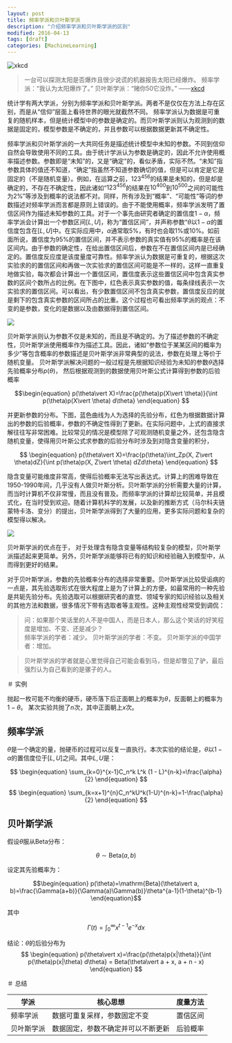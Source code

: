```yaml
---
layout: post
title: 频率学派和贝叶斯学派
description: "介绍频率学派和贝叶斯学派的区别"
modified: 2016-04-13
tags: [draft]
categories: [MachineLearning]
---
```


![xkcd](http://imgs.xkcd.com/comics/frequentists_vs_bayesians.png)

> 一台可以探测太阳是否爆炸且很少说谎的机器报告太阳已经爆炸。
> 频率学派：“我认为太阳爆炸了。”
> 贝叶斯学派：“赌你50它没炸。” 
> ——[xkcd](http://xkcd.com/1132/)

统计学有两大学派，分别为频率学派和贝叶斯学派。两者不是仅仅在方法上存在区别，而是从“信仰”层面上看待世界的眼光就截然不同。
频率学派认为数据是可重复的随机样本，但是统计模型中的参数是确定的。而贝叶斯学派则认为观测到的数据是固定的，模型参数是不确定的，并且参数可以根据数据更新其不确定性。

频率学派和贝叶斯学派的一大共同任务是描述统计模型中未知的参数。不同到信仰自然会导致使用不同的工具。由于统计学派认为参数是确定的，因此不允许使用概率描述参数。参数即是“未知”的，又是“确定”的，看似矛盾，实际不然。“未知”指参数具体的值还不知道，“确定”指虽然不知道参数确切的值，但是可以肯定是它是固定的（不是随机变量）。例如，在运算之前，$123^{456}$的结果是未知的，但是却是确定的，不存在不确定性，因此诸如“$123^{456}$的结果在$10^{400}$到$10^{500}$之间的可能性为2%”等涉及到概率的说法都不对。同样，所有涉及到“概率”、“可能性”等词的参数描述对频率学派而言都是原则上错误的。由于不能使用概率，频率学派发明了置信区间作为描述未知参数的工具。对于一个事先由研究者确定的置信度$1-\alpha$，频率学派会计算出一个参数区间$[L,U]$，称为“置信区间”，并声称参数“$\theta$以$1-\alpha$的置信度包含在$[L,U]$中。在实际应用中，$\alpha$通常取5%，有时也会取1%或10%。如前面所说，置信度为95%的置信区间，并不表示参数的真实值有95%的概率是在该区间内。由于参数的确定性，在给出置信区间后，参数在不在置信区间内是已经确定的。置信度反应度是该度量度可靠性。频率学派认为数据是可重复的，根据这次实验求的的置信区间和再做一次实验求的置信区间可能是不一样的，这样一直重复地做实验，每次都会计算出一个置信区间，置信度表示这些置信区间中包含真实参数的区间个数所占的比例。在下图中，红色表示真实参数的值，每条绿线表示一次实验求的置信区间。可以看出，有少数置信区间不包含真实参数，置信度反应的就是剩下的包含真实参数的区间所占的比重。这个过程也可看出频率学派的观点：不变的是参数，变化的是数据以及由数据得到置信区间。

![](http://pawnty.github.io/images/confidence_interval.png)





贝叶斯学派则认为参数不仅是未知的，而且是不确定的。为了描述参数的不确定性，贝叶斯学派使用概率作为描述工具。因此，诸如“参数位于某某区间的概率为多少”等包含概率的参数描述是贝叶斯学派非常典型的说法，参数在处理上等价于随机变量。
贝叶斯学派解决问题的一般过程是先根据知识经验为未知的参数$\theta$选择先验概率分布$p(\theta)$，
然后根据观测到的数据使用贝叶斯公式计算得到参数的后验概率

$$\begin{equation}
p(\theta\vert X)=\frac{p(\theta)p(X\vert \theta)}{\int p(\theta)p(X\vert \theta) d\theta}
\end{equation}
$$




并更新参数的分布。下图，蓝色曲线为人为选择的先验分布，红色为根据数据计算出的参数的后验概率，参数的不确定性得到了更新。在实际问题中，上式的直接求解往往写非常困难。比较常见的情况是模型除了可观测随机变量之外，还包含隐含随机变量，使得用贝叶斯公式求参数的后验分布时涉及到对隐含变量的积分，

$$
\begin{equation}
p(\theta\vert X)=\frac{p(\theta)\int_Zp(X, Z\vert \theta)dZ}{\int p(\theta)p(X, Z\vert \theta) dZd\theta}
\end{equation}
$$

隐含变量可能维度非常高，使得后验概率无法写出表达式。计算上的困难导致在1950-1990年间，几乎没有人做贝叶斯分析。贝叶斯学派的分析需要大量的计算，而当时计算机不仅非常慢，而且没有普及。而频率学派的计算却比较简单，并且模式化，在当时受到欢迎。随着计算机科学的发展，以及新的推断方式（马尔科夫链蒙特卡洛、变分）的提出，贝叶斯学派得到了大量的应用，更多实际问题和复杂的模型得以解决。




![](http://pawnty.github.io/images/beyesian.png)

贝叶斯学派的优点在于，
对于处理含有隐含变量等结构较复杂的模型，贝叶斯学派描述起来更简单。另外，贝叶斯学派能够将已有的知识和经验融入到模型中，从而得到更好的结果。

对于贝叶斯学派，参数的先验概率分布的选择非常重要。贝叶斯学派比较受诟病的一点是，其先验选取形式在很大程度上是为了计算上的方便，如最常用的一种先验是共轭先验分布。先验选取可以根据研究者的直觉、领域专家的知识经验以及相关的其他方法和数据，很多情况下带有选取者等主观性。这种主观性经常受到调侃：

> 问：如果那个笑话里的人不是中国人，而是日本人，那么这个笑话的好笑程度是增加、不变、还是减少？  
> 频率学派的学者：减少。
> 贝叶斯学派的学者：不变。 
> 贝叶斯学派的中国学者：增加。

> 贝叶斯学派的学者就是心里觉得自己可能会看到马，但是却瞥见了驴，最后强烈认为自己看到的是骡子的人。



＃ 实例

抛起一枚可能不均衡的硬币，硬币落下后正面朝上的概率为$\theta$，反面朝上的概率为$1-\theta$。
某次实验共抛了$n$次，其中正面朝上$x$次。

## 频率学派

$\theta$是一个确定的量，抛硬币的过程可以反复一直执行。本次实验的结论是，$\theta$以$1-\alpha$的置信度位于$[L, U]$之间。其中$L,U$是：



$$
\begin{equation}
\sum_{k=0}^{x-1}C_n^k L^k (1 - L)^{n-k}=\frac{\alpha}{2}
\end{equation}
$$

$$
\begin{equation}
\sum_{k=x+1}^{n}C_n^kU^k(1-U)^{n-k}=1-\frac{\alpha}{2}
\end{equation}
$$

## 贝叶斯学派

假设$\theta$服从Beta分布：

$$\begin{equation}
\theta \sim \mathrm{Beta}(a, b)
\end{equation}$$

设定其先验概率为：

$$\begin{equation}
p(\theta)=\mathrm{Beta}(\theta\vert a, b)=\frac{\Gamma(a+b)}{\Gamma(a)\Gamma(b)}\theta^{a-1}(1-\theta)^{b-1}
\end{equation}$$

其中

$$\begin{equation}
\Gamma(t)=\int_0^\infty x^{t-1}e^{-x}dx
\end{equation}$$

结论：$\theta$的后验分布为
$$
\begin{equation}
p(\theta\vert x)=\frac{p(\theta)p(x|\theta)}{\int p(\theta)p(x|\theta) d\theta}
= Beta(\theta\vert a + x, a + n - x)
\end{equation}
$$

＃ 总结


| 学派 | 核心思想 | 度量方法 |
| ---  | -------- | -------  |
|频率学派 | 数据可重复采样，参数固定不变 | 置信区间 |
|贝叶斯学派 | 数据固定，参数不确定并可以不断更新 | 后验概率 |



